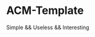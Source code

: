 # ACM-Template
Simple &amp;&amp; Useless &amp;&amp; Interesting
<!-- ### Illustration
A rough template by Mirai: all-round Ironhead, brilliant Midori and emmmm...? Sparken. (ฅ>ω<*ฅ) -->
